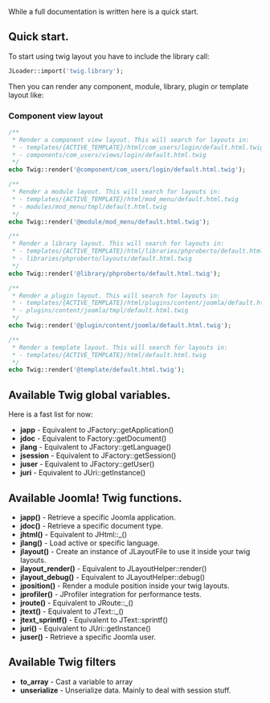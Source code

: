 While a full documentation is written here is a quick start.

## Quick start.

To start using twig layout you have to include the library call:  

```php
JLoader::import('twig.library');
```

Then you can render any component, module, library, plugin or template layout like:  

### Component view layout  

```php
/**
 * Render a component view layout. This will search for layouts in:
 * - templates/{ACTIVE_TEMPLATE}/html/com_users/login/default.html.twig
 * - components/com_users/views/login/default.html.twig
 */
echo Twig::render('@component/com_users/login/default.html.twig');
```

```php
/**
 * Render a module layout. This will search for layouts in:
 * - templates/{ACTIVE_TEMPLATE}/html/mod_menu/default.html.twig
 * - modules/mod_menu/tmpl/default.html.twig
 */
echo Twig::render('@module/mod_menu/default.html.twig');

/**
 * Render a library layout. This will search for layouts in:
 * - templates/{ACTIVE_TEMPLATE}/html/libraries/phproberto/default.html.twig
 * - libraries/phproberto/layouts/default.html.twig
 */
echo Twig::render('@library/phproberto/default.html.twig');

/**
 * Render a plugin layout. This will search for layouts in:
 * - templates/{ACTIVE_TEMPLATE}/html/plugins/content/joomla/default.html.twig
 * - plugins/content/joomla/tmpl/default.html.twig
 */
echo Twig::render('@plugin/content/joomla/default.html.twig');

/**
 * Render a template layout. This will search for layouts in:
 * - templates/{ACTIVE_TEMPLATE}/html/default.html.twig
 */
echo Twig::render('@template/default.html.twig');
```

## Available Twig global variables.

Here is a fast list for now:  

* **japp** - Equivalent to JFactory::getApplication()
* **jdoc** - Equivalent to Factory::getDocument()
* **jlang** - Equivalent to JFactory::getLanguage()
* **jsession** - Equivalent to JFactory::getSession()
* **juser** - Equivalent to JFactory::getUser()
* **juri** - Equivalent to JUri::getInstance()

## Available Joomla! Twig functions.

* **japp()** - Retrieve a specific Joomla application.
* **jdoc()** - Retrieve a specific document type.
* **jhtml()** - Equivalent to JHtml::_()
* **jlang()** - Load active or specific language.
* **jlayout()** - Create an instance of JLayoutFile to use it inside your twig layouts.
* **jlayout_render()** - Equivalent to JLayoutHelper::render()
* **jlayout_debug()** - Equivalent to JLayoutHelper::debug()
* **jposition()** - Render a module position inside your twig layouts.
* **jprofiler()** - JProfiler integration for performance tests.
* **jroute()** - Equivalent to JRoute::_()
* **jtext()** - Equivalent to JText::_()
* **jtext_sprintf()** - Equivalent to JText::sprintf()
* **juri()** - Equivalent to JUri::getInstance()
* **juser()** - Retrieve a specific Joomla user.

## Available Twig filters

* **to_array** - Cast a variable to array
* **unserialize** - Unserialize data. Mainly to deal with session stuff.
